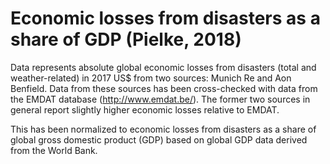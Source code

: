 # Economic losses from disasters as a share of GDP (Pielke, 2018)

Data represents absolute global economic losses from disasters (total and weather-related) in 2017 US$ from two sources: Munich Re and Aon Benfield. Data from these sources has been cross-checked with data from the EMDAT database (http://www.emdat.be/). The former two sources in general report slightly higher economic losses relative to EMDAT.

This has been normalized to economic losses from disasters as a share of global gross domestic product (GDP) based on global GDP data derived from the World Bank.
